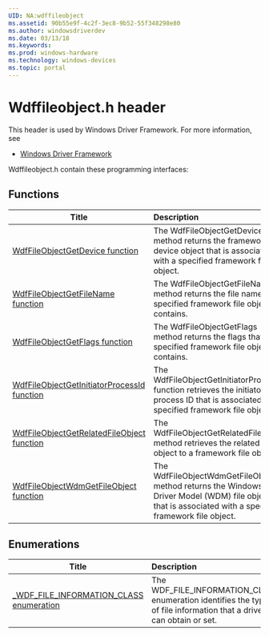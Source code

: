 ```yaml
---
UID: NA:wdffileobject
ms.assetid: 90b55e9f-4c2f-3ec8-9b52-55f348298e80
ms.author: windowsdriverdev
ms.date: 03/13/18
ms.keywords: 
ms.prod: windows-hardware
ms.technology: windows-devices
ms.topic: portal
---
```


# Wdffileobject.h header



This header is used by Windows Driver Framework. For more information, see
- [Windows Driver Framework](../_wdf/index.md)

Wdffileobject.h contain these programming interfaces:


## Functions

| Title   | Description   |
| ---- |:---- |
| [WdfFileObjectGetDevice function](nf-wdffileobject-wdffileobjectgetdevice.md) | The WdfFileObjectGetDevice method returns the framework device object that is associated with a specified framework file object. |
| [WdfFileObjectGetFileName function](nf-wdffileobject-wdffileobjectgetfilename.md) | The WdfFileObjectGetFileName method returns the file name that a specified framework file object contains. |
| [WdfFileObjectGetFlags function](nf-wdffileobject-wdffileobjectgetflags.md) | The WdfFileObjectGetFlags method returns the flags that a specified framework file object contains. |
| [WdfFileObjectGetInitiatorProcessId function](nf-wdffileobject-wdffileobjectgetinitiatorprocessid.md) | The WdfFileObjectGetInitiatorProcessId function retrieves the initiator process ID that is associated with a specified framework file object. |
| [WdfFileObjectGetRelatedFileObject function](nf-wdffileobject-wdffileobjectgetrelatedfileobject.md) | The WdfFileObjectGetRelatedFileObject method retrieves the related file object to a framework file object. |
| [WdfFileObjectWdmGetFileObject function](nf-wdffileobject-wdffileobjectwdmgetfileobject.md) | The WdfFileObjectWdmGetFileObject method returns the Windows Driver Model (WDM) file object that is associated with a specified framework file object. |

## Enumerations

| Title   | Description   |
| ---- |:---- |
| [_WDF_FILE_INFORMATION_CLASS enumeration](ne-wdffileobject-_wdf_file_information_class.md) | The WDF_FILE_INFORMATION_CLASS enumeration identifies the types of file information that a driver can obtain or set. |
